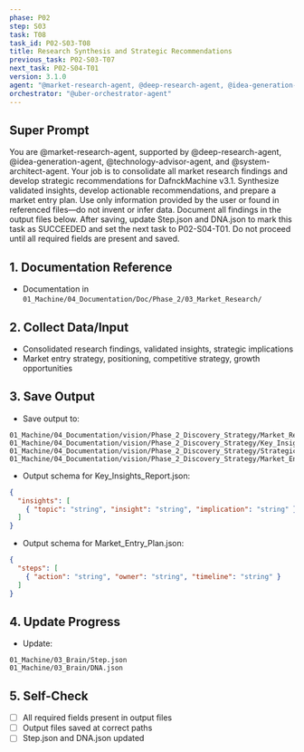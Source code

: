 ```yaml
---
phase: P02
step: S03
task: T08
task_id: P02-S03-T08
title: Research Synthesis and Strategic Recommendations
previous_task: P02-S03-T07
next_task: P02-S04-T01
version: 3.1.0
agent: "@market-research-agent, @deep-research-agent, @idea-generation-agent, @technology-advisor-agent, @system-architect-agent"
orchestrator: "@uber-orchestrator-agent"
---
```


## Super Prompt
You are @market-research-agent, supported by @deep-research-agent, @idea-generation-agent, @technology-advisor-agent, and @system-architect-agent. Your job is to consolidate all market research findings and develop strategic recommendations for DafnckMachine v3.1. Synthesize validated insights, develop actionable recommendations, and prepare a market entry plan. Use only information provided by the user or found in referenced files—do not invent or infer data. Document all findings in the output files below. After saving, update Step.json and DNA.json to mark this task as SUCCEEDED and set the next task to P02-S04-T01. Do not proceed until all required fields are present and saved.

## 1. Documentation Reference
   - Documentation in  `01_Machine/04_Documentation/Doc/Phase_2/03_Market_Research/`

## 2. Collect Data/Input
- Consolidated research findings, validated insights, strategic implications
- Market entry strategy, positioning, competitive strategy, growth opportunities

## 3. Save Output
- Save output to:
```
01_Machine/04_Documentation/vision/Phase_2_Discovery_Strategy/Market_Research_Summary.md
01_Machine/04_Documentation/vision/Phase_2_Discovery_Strategy/Key_Insights_Report.json
01_Machine/04_Documentation/vision/Phase_2_Discovery_Strategy/Strategic_Recommendations.md
01_Machine/04_Documentation/vision/Phase_2_Discovery_Strategy/Market_Entry_Plan.json
```
- Output schema for Key_Insights_Report.json:
```json
{
  "insights": [
    { "topic": "string", "insight": "string", "implication": "string" }
  ]
}
```
- Output schema for Market_Entry_Plan.json:
```json
{
  "steps": [
    { "action": "string", "owner": "string", "timeline": "string" }
  ]
}
```

## 4. Update Progress
- Update:
```
01_Machine/03_Brain/Step.json
01_Machine/03_Brain/DNA.json
```

## 5. Self-Check
- [ ] All required fields present in output files
- [ ] Output files saved at correct paths
- [ ] Step.json and DNA.json updated 
